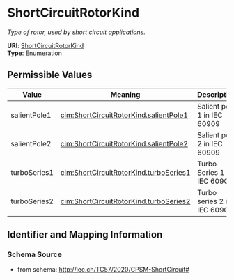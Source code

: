 # ShortCircuitRotorKind




_Type of rotor, used by short circuit applications._



**URI**: [ShortCircuitRotorKind](ShortCircuitRotorKind)<br />
**Type**: Enumeration

## Permissible Values

| Value | Meaning | Description |
| --- | --- | --- |
| salientPole1 | [cim:ShortCircuitRotorKind.salientPole1](http://iec.ch/TC57/CIM100#ShortCircuitRotorKind.salientPole1) | Salient pole 1 in IEC 60909 |
| salientPole2 | [cim:ShortCircuitRotorKind.salientPole2](http://iec.ch/TC57/CIM100#ShortCircuitRotorKind.salientPole2) | Salient pole 2 in IEC 60909 |
| turboSeries1 | [cim:ShortCircuitRotorKind.turboSeries1](http://iec.ch/TC57/CIM100#ShortCircuitRotorKind.turboSeries1) | Turbo Series 1 in IEC 60909 |
| turboSeries2 | [cim:ShortCircuitRotorKind.turboSeries2](http://iec.ch/TC57/CIM100#ShortCircuitRotorKind.turboSeries2) | Turbo series 2 in IEC 60909 |








## Identifier and Mapping Information







### Schema Source


* from schema: http://iec.ch/TC57/2020/CPSM-ShortCircuit#




